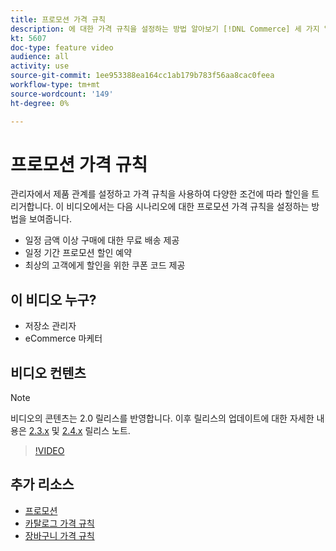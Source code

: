 ```yaml
---
title: 프로모션 가격 규칙
description: 에 대한 가격 규칙을 설정하는 방법 알아보기 [!DNL Commerce] 세 가지 일반적인 시나리오에 대한 storefront 프로모션.
kt: 5607
doc-type: feature video
audience: all
activity: use
source-git-commit: 1ee953388ea164cc1ab179b783f56aa8cac0feea
workflow-type: tm+mt
source-wordcount: '149'
ht-degree: 0%

---
```



# 프로모션 가격 규칙

관리자에서 제품 관계를 설정하고 가격 규칙을 사용하여 다양한 조건에 따라 할인을 트리거합니다. 이 비디오에서는 다음 시나리오에 대한 프로모션 가격 규칙을 설정하는 방법을 보여줍니다.

- 일정 금액 이상 구매에 대한 무료 배송 제공
- 일정 기간 프로모션 할인 예약
- 최상의 고객에게 할인을 위한 쿠폰 코드 제공

## 이 비디오 누구?

- 저장소 관리자
- eCommerce 마케터

## 비디오 컨텐츠

>[!NOTE]
>
>비디오의 콘텐츠는 2.0 릴리스를 반영합니다. 이후 릴리스의 업데이트에 대한 자세한 내용은 [2.3.x](https://devdocs.magento.com/guides/v2.3/release-notes/bk-release-notes.html) 및 [2.4.x](https://devdocs.magento.com/guides/v2.4/release-notes/bk-release-notes.html) 릴리스 노트.

>[!VIDEO](https://video.tv.adobe.com/v/35773?quality=12&learn=on)

## 추가 리소스

- [프로모션](https://docs.magento.com/user-guide/marketing/promotions.html)
- [카탈로그 가격 규칙](https://docs.magento.com/user-guide/marketing/price-rules-catalog.html)
- [장바구니 가격 규칙](https://docs.magento.com/user-guide/marketing/price-rules-cart.html)

